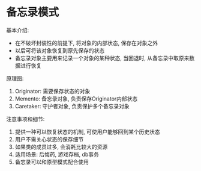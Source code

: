 # 备忘录模式
基本介绍: 
   - 在不破坏封装性的前提下, 将对象的内部状态, 保存在对象之外
   - 以后可将该对象恢复到原先保存的状态
   - 备忘录对象主要用来记录一个对象的某种状态, 当回退时, 从备忘录中取原来数据进行恢复

原理图:
1. Originator: 需要保存状态的对象
1. Memento: 备忘录对象, 负责保存Originator内部状态 
1. Caretaker: 守护者对象, 负责保护多个备忘录对象

注意事项和细节:
1. 提供一种可以恢复状态的机制, 可使用户能够回到某个历史状态
1. 用户不需关心状态的保存细节
1. 如果类的成员过多, 会消耗比较大的资源
1. 适用场景: 后悔药, 游戏存档, db事务
1. 备忘录可以和原型模式配合使用